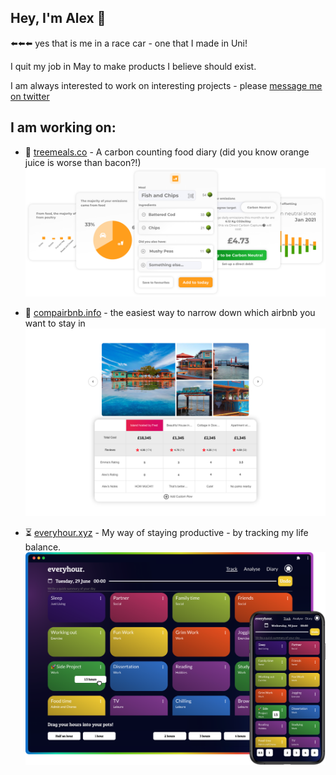 ## Hey, I'm Alex 👋

⬅️⬅️⬅️ yes that is me in a race car - one that I made in Uni!

I quit my job in May to make products I believe should exist.

I am always interested to work on interesting projects - please [message me on twitter](www.twitter.com/AlexCharlesGoff)

## I am working on:

- 🌳 [treemeals.co](www.treemeals.co) - A carbon counting food diary (did you know orange juice is worse than bacon?!)
  ![Treemeals UI components](./images/treemealsHero.png)

- 🏡 [compairbnb.info](www.compairbnb.info/hello) - the easiest way to narrow down which airbnb you want to stay in
  ![Compairbnb UI](./images/compairbnbHero.png)

- ⏳ [everyhour.xyz](www.everyhour.xyz) - My way of staying productive - by tracking my life balance.
  ![everyhour app UI Image](./images/everyhourHero.png)
